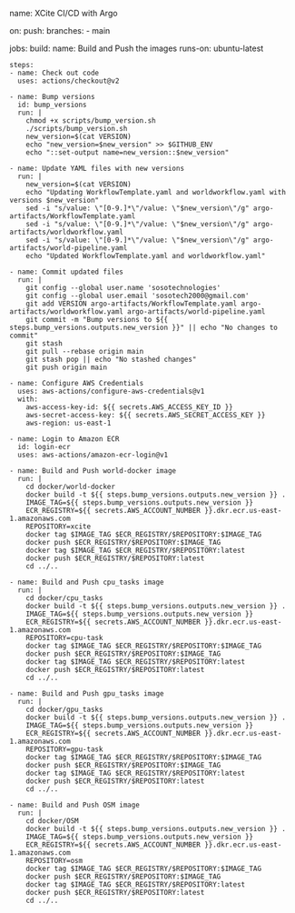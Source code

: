 name: XCite CI/CD with Argo

on:
  push:
    branches:
      - main

jobs:
  build:
    name: Build and Push the images
    runs-on: ubuntu-latest

    steps:
    - name: Check out code
      uses: actions/checkout@v2

    - name: Bump versions
      id: bump_versions
      run: |
        chmod +x scripts/bump_version.sh
        ./scripts/bump_version.sh
        new_version=$(cat VERSION)
        echo "new_version=$new_version" >> $GITHUB_ENV
        echo "::set-output name=new_version::$new_version"

    - name: Update YAML files with new versions
      run: |
        new_version=$(cat VERSION)
        echo "Updating WorkflowTemplate.yaml and worldworkflow.yaml with versions $new_version"
        sed -i "s/value: \"[0-9.]*\"/value: \"$new_version\"/g" argo-artifacts/WorkflowTemplate.yaml
        sed -i "s/value: \"[0-9.]*\"/value: \"$new_version\"/g" argo-artifacts/worldworkflow.yaml
        sed -i "s/value: \"[0-9.]*\"/value: \"$new_version\"/g" argo-artifacts/world-pipeline.yaml
        echo "Updated WorkflowTemplate.yaml and worldworkflow.yaml"

    - name: Commit updated files
      run: |
        git config --global user.name 'sosotechnologies'
        git config --global user.email 'sosotech2000@gmail.com'
        git add VERSION argo-artifacts/WorkflowTemplate.yaml argo-artifacts/worldworkflow.yaml argo-artifacts/world-pipeline.yaml
        git commit -m "Bump versions to ${{ steps.bump_versions.outputs.new_version }}" || echo "No changes to commit"
        git stash
        git pull --rebase origin main
        git stash pop || echo "No stashed changes"
        git push origin main

    - name: Configure AWS Credentials
      uses: aws-actions/configure-aws-credentials@v1
      with:
        aws-access-key-id: ${{ secrets.AWS_ACCESS_KEY_ID }}
        aws-secret-access-key: ${{ secrets.AWS_SECRET_ACCESS_KEY }}
        aws-region: us-east-1

    - name: Login to Amazon ECR
      id: login-ecr
      uses: aws-actions/amazon-ecr-login@v1

    - name: Build and Push world-docker image
      run: |
        cd docker/world-docker
        docker build -t ${{ steps.bump_versions.outputs.new_version }} .
        IMAGE_TAG=${{ steps.bump_versions.outputs.new_version }}
        ECR_REGISTRY=${{ secrets.AWS_ACCOUNT_NUMBER }}.dkr.ecr.us-east-1.amazonaws.com
        REPOSITORY=xcite
        docker tag $IMAGE_TAG $ECR_REGISTRY/$REPOSITORY:$IMAGE_TAG
        docker push $ECR_REGISTRY/$REPOSITORY:$IMAGE_TAG
        docker tag $IMAGE_TAG $ECR_REGISTRY/$REPOSITORY:latest
        docker push $ECR_REGISTRY/$REPOSITORY:latest
        cd ../..

    - name: Build and Push cpu_tasks image
      run: |
        cd docker/cpu_tasks
        docker build -t ${{ steps.bump_versions.outputs.new_version }} .
        IMAGE_TAG=${{ steps.bump_versions.outputs.new_version }}
        ECR_REGISTRY=${{ secrets.AWS_ACCOUNT_NUMBER }}.dkr.ecr.us-east-1.amazonaws.com
        REPOSITORY=cpu-task
        docker tag $IMAGE_TAG $ECR_REGISTRY/$REPOSITORY:$IMAGE_TAG
        docker push $ECR_REGISTRY/$REPOSITORY:$IMAGE_TAG
        docker tag $IMAGE_TAG $ECR_REGISTRY/$REPOSITORY:latest
        docker push $ECR_REGISTRY/$REPOSITORY:latest
        cd ../..

    - name: Build and Push gpu_tasks image
      run: |
        cd docker/gpu_tasks
        docker build -t ${{ steps.bump_versions.outputs.new_version }} .
        IMAGE_TAG=${{ steps.bump_versions.outputs.new_version }}
        ECR_REGISTRY=${{ secrets.AWS_ACCOUNT_NUMBER }}.dkr.ecr.us-east-1.amazonaws.com
        REPOSITORY=gpu-task
        docker tag $IMAGE_TAG $ECR_REGISTRY/$REPOSITORY:$IMAGE_TAG
        docker push $ECR_REGISTRY/$REPOSITORY:$IMAGE_TAG
        docker tag $IMAGE_TAG $ECR_REGISTRY/$REPOSITORY:latest
        docker push $ECR_REGISTRY/$REPOSITORY:latest
        cd ../..

    - name: Build and Push OSM image
      run: |
        cd docker/OSM
        docker build -t ${{ steps.bump_versions.outputs.new_version }} .
        IMAGE_TAG=${{ steps.bump_versions.outputs.new_version }}
        ECR_REGISTRY=${{ secrets.AWS_ACCOUNT_NUMBER }}.dkr.ecr.us-east-1.amazonaws.com
        REPOSITORY=osm
        docker tag $IMAGE_TAG $ECR_REGISTRY/$REPOSITORY:$IMAGE_TAG
        docker push $ECR_REGISTRY/$REPOSITORY:$IMAGE_TAG
        docker tag $IMAGE_TAG $ECR_REGISTRY/$REPOSITORY:latest
        docker push $ECR_REGISTRY/$REPOSITORY:latest
        cd ../..
